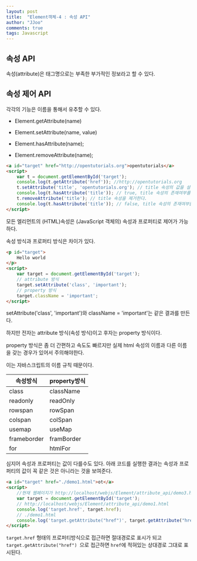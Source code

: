 ```yaml
---
layout: post
title:  "Element객체-4 : 속성 API"
author: "JJoo"
comments: true
tags: Javascript
---
```



## 속성 API

속성(attribute)은 태그명으로는 부족한 부가적인 정보라고 할 수 있다. 


## 속성 제어 API 

각각의 기능은 이름을 통해서 유추할 수 있다. 

- Element.getAttribute(name)

- Element.setAttribute(name, value)

- Element.hasAttribute(name);

- Element.removeAttribute(name);


```html
<a id="target" href="http://opentutorials.org">opentutorials</a>
<script>
	var t = document.getElementById('target');
	console.log(t.getAttribute('href')); //http://opentutorials.org
	t.setAttribute('title', 'opentutorials.org'); // title 속성의 값을 설정한다.
	console.log(t.hasAttribute('title')); // true, title 속성의 존재여부를 확인한다.
	t.removeAttribute('title'); // title 속성을 제거한다.
	console.log(t.hasAttribute('title')); // false, title 속성의 존재여부를 확인한다.
</script>
```


모든 엘리먼트의 (HTML)속성은 (JavaScript 객체의) 속성과 프로퍼티로 제어가 가능하다.

속성 방식과 프로퍼티 방식은 차이가 있다. 

```html
<p id="target">
	Hello world
</p>
<script>
	var target = document.getElementById('target');
	// attribute 방식
	target.setAttribute('class', 'important');
	// property 방식
	target.className = 'important';
</script>
```

setAttribute('class', 'important')와 className = 'important'는 같은 결과를 만든다. 

하지만 전자는 attribute 방식(속성 방식)이고 후자는 property 방식이다. 

property 방식은 좀 더 간편하고 속도도 빠르지만 실제 html 속성의 이름과 다른 이름을 갖는 경우가 있어서 주의해야한다. 

이는 자바스크립트의 이름 규칙 때문이다.

|속성방식|property방식|
|---------|-------|
|class|className|
|readonly|readOnly|
|rowspan|rowSpan|
|colspan|colSpan|
|usemap|useMap|
|frameborder|framBorder|
|for|htmlFor|


심지어 속성과 프로퍼티는 값이 다를수도 있다. 아래 코드를 실행한 결과는 속성과 프로퍼티의 값이 꼭 같은 것은 아니라는 것을 보여준다.


```html
<a id="target" href="./demo1.html">ot</a>
<script>
	//현재 웹페이지가 http://localhost/webjs/Element/attribute_api/demo3.html 일 때 
	var target = document.getElementById('target');
	// http://localhost/webjs/Element/attribute_api/demo1.html 
	console.log('target.href', target.href);
	// ./demo1.html 
	console.log('target.getAttribute("href")', target.getAttribute("href"));
</script>
```


```target.href``` 형태의 프로퍼티방식으로 접근하면 절대경로로 표시가 되고 
```target.getAttribute("href") ```으로 접근하면 ```href```에 적혀있는 상대경로 그대로 표시된다. 



